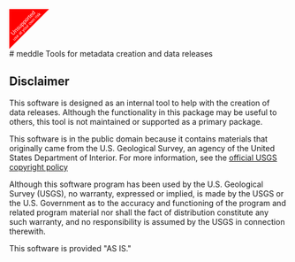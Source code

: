 <svg xmlns='http://www.w3.org/2000/svg' xmlns:xlink='http://www.w3.org/1999/xlink'  viewBox='0 0 700 100'>
  <path d="M100,0 L0,100 L0,0z" fill="red"/>
  <text x='50' y='50' dy="-0.5em" style='font-size: 8.00pt; font-family: Arial;' fill='white' transform="rotate(-45 50 50)" text-anchor="middle">use at your own risk</text>
  <text x='50' y='50' dy="-1.2em" font-family='Arial' fill='white' transform="rotate(-45 50 50)" text-anchor="middle">Unsupported</text>
</svg>
# meddle
Tools for metadata creation and data releases  

Disclaimer
----------
This software is designed as an internal tool to help with the creation of data releases. Although the functionality in this package may be useful to others, this tool is not maintained or supported as a primary package.

This software is in the public domain because it contains materials that originally came from the U.S. Geological Survey, an agency of the United States Department of Interior. For more information, see the [official USGS copyright policy](http://www.usgs.gov/visual-id/credit_usgs.html#copyright/ "official USGS copyright policy")

Although this software program has been used by the U.S. Geological Survey (USGS), no warranty, expressed or implied, is made by the USGS or the U.S. Government as to the accuracy and functioning of the program and related program material nor shall the fact of distribution constitute any such warranty, and no responsibility is assumed by the USGS in connection therewith.

This software is provided "AS IS."
